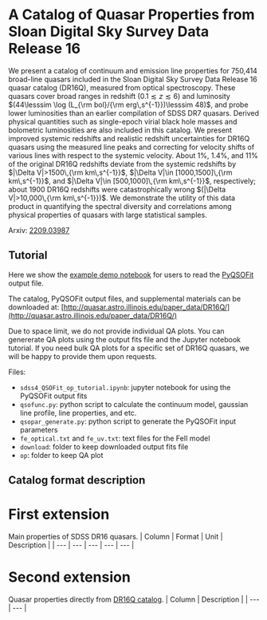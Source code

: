 # A Catalog of Quasar Properties from Sloan Digital Sky Survey Data Release 16


We present a catalog of continuum and emission line properties for 750,414 broad-line quasars included in the Sloan Digital Sky Survey Data Release 16 quasar catalog (DR16Q), measured from optical spectroscopy. These quasars cover broad ranges in redshift $(0.1 \lesssim z \lesssim 6)$ and luminosity $(44\lesssim \log (L_{\rm bol}/{\rm erg\,s^{-1}})\lesssim 48)$, and probe lower luminosities than an earlier compilation of SDSS DR7 quasars. Derived physical quantities such as single-epoch virial black hole masses and bolometric luminosities are also included in this catalog. We present improved systemic redshifts and realistic redshift uncertainties for DR16Q quasars using the measured line peaks and correcting for velocity shifts of various lines with respect to the systemic velocity. About 1%, 1.4%, and 11% of the original DR16Q redshifts deviate from the systemic redshifts by $|\Delta V|>1500\,{\rm km\,s^{-1}}$, $|\Delta V|\in [1000,1500]\,{\rm km\,s^{-1}}$, and $|\Delta V|\in [500,1000]\,{\rm km\,s^{-1}}$, respectively; about $1900$ DR16Q redshifts were catastrophically wrong $(|\Delta V|>10,000\,{\rm km\,s^{-1}})$. We demonstrate the utility of this data product in quantifying the spectral diversity and correlations among physical properties of quasars with large statistical samples. 

Arxiv: [2209.03987](https://arxiv.org/abs/2209.03987)

## Tutorial

Here we show the [example demo notebook](https://github.com/QiaoyaWu/sdss4_dr16q_tutorial/blob/main/sdss4_QSOFit_op_tutorial.ipynb) for users to read the [PyQSOFit](https://github.com/legolason/PyQSOFit) output file.

The catalog, PyQSOFit output files, and supplemental materials can be downloaded at: [http://quasar.astro.illinois.edu/paper_data/DR16Q/](http://quasar.astro.illinois.edu/paper_data/DR16Q/)

Due to space limit, we do not provide individual QA plots. You can genererate QA plots using the output fits file and the Jupyter notebook tutorial. If you need bulk QA plots for a specific set of DR16Q quasars, we will be happy to provide them upon requests. 

Files:
- `sdss4_QSOFit_op_tutorial.ipynb`: jupyter notebook for using the PyQSOFit output fits
- `qsofunc.py`: python script to calculate the continuum model, gaussian line profile, line properties, and etc.
- `qsopar_generate.py`: python script to generate the PyQSOFit input parameters
- `fe_optical.txt` and `fe_uv.txt`: text files for the FeII model
- `download`: folder to keep downloaded output fits file
- `op`: folder to keep QA plot

## Catalog format description
# First extension
Main properties of SDSS DR16 quasars.
| Column | Format | Unit | Description |
| --- | --- | --- | --- | --- |

# Second extension
Quasar properties directly from [DR16Q catalog](https://www.sdss.org/dr16/algorithms/qso_catalog/).
| Column | Description |
| --- | --- | 
